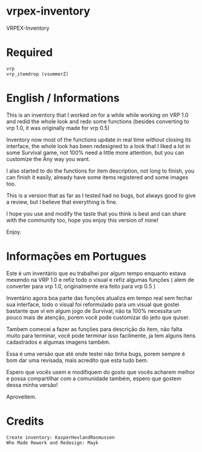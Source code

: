 # vrpex-inventory
VRPEX-Inventory

# Required
```
vrp
vrp_itemdrop (vsummerZ)
```

# English / Informations

This is an inventory that I worked on for a while while working on VRP 1.0 and redid the whole look and redo some functions (besides converting to vrp 1.0, it was originally made for vrp 0.5)

Inventory now most of the functions update in real time without closing its interface, the whole look has been redesigned to a look that I liked a lot in some Survival game, not 100% need a little more attention, but you can customize the Any way you want.

I also started to do the functions for item description, not long to finish, you can finish it easily, already have some items registered and some images too.

This is a version that as far as I tested had no bugs, but always good to give a review, but I believe that everything is fine.

I hope you use and modify the taste that you think is best and can share with the community too, hope you enjoy this version of mine!

Enjoy.

# Informações em Portugues

Este é um inventário que eu trabalhei por algum tempo enquanto estava mexendo na VRP 1.0 e refiz todo o visual e refiz algumas funções ( alem de converter para vrp 1.0, originalmente era feito para vrp 0.5 ) 

Inventário agora boa parte das funções atualiza em tempo real sem fechar sua interface, todo o visual foi reformulado para um visual que gostei bastante que vi em algum jogo de Survival, não ta 100% necessita um pouco mais de atenção, porem você pode customizar do jeito que quiser.

Tambem comecei a fazer as funções para descrição do item, não falta muito para terminar, você pode terminar isso facilmente, ja tem alguns itens cadastrados e algumas imagens também.

Essa é uma versão que até onde testei não tinha bugs, porem sempre é bom dar uma revisada, mais acredito que esta tudo bem.

Espero que vocês usem e modifiquem do gosto que vocês acharem melhor e possa compartilhar com a comunidade também, espero que gostem dessa minha versão!

Aproveitem.

# Credits

```
Create inventory: KasperHovlandRasmussen
Who Made Rework and Redesign: Mayk
```
